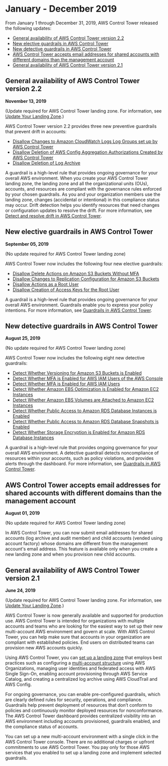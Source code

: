# January \- December 2019<a name="January-December-2019"></a>

From January 1 through December 31, 2019, AWS Control Tower released the following updates:
+ [General availability of AWS Control Tower version 2\.2](#Version-2-2)
+ [New elective guardrails in AWS Control Tower ](#Elective-gaurdrails)
+ [New detective guardrails in AWS Control Tower ](#New-guardrails)
+ [AWS Control Tower accepts email addresses for shared accounts with different domains than the management account](#Email-address-shared-accounts)
+ [General availability of AWS Control Tower version 2\.1](#Version-2-1)

## General availability of AWS Control Tower version 2\.2<a name="Version-2-2"></a>

**November 13, 2019**

\(Update required for AWS Control Tower landing zone\. For information, see [Update Your Landing Zone](configuration-updates.md#update-controltower)\.\)

AWS Control Tower version 2\.2 provides three new preventive guardrails that prevent drift in accounts:
+ [Disallow Changes to Amazon CloudWatch Logs Log Groups set up by AWS Control Tower](mandatory-guardrails.md#log-group-deletion-policy) 
+ [Disallow Deletion of AWS Config Aggregation Authorizations Created by AWS Control Tower](mandatory-guardrails.md#config-aggregation-authorization-policy) 
+ [Disallow Deletion of Log Archive](mandatory-guardrails.md#disallow-audit-bucket-deletion) 

A guardrail is a high\-level rule that provides ongoing governance for your overall AWS environment\. When you create your AWS Control Tower landing zone, the landing zone and all the organizational units \(OUs\), accounts, and resources are compliant with the governance rules enforced by your chosen guardrails\. As you and your organization members use the landing zone, changes \(accidental or intentional\) in this compliance status may occur\. Drift detection helps you identify resources that need changes or configuration updates to resolve the drift\. For more information, see [Detect and resolve drift in AWS Control Tower](drift.md)\. 

## New elective guardrails in AWS Control Tower<a name="Elective-gaurdrails"></a>

**September 05, 2019** 

\(No update required for AWS Control Tower landing zone\)

AWS Control Tower now includes the following four new elective  guardrails:
+ [Disallow Delete Actions on Amazon S3 Buckets Without MFA](elective-guardrails.md#disallow-s3-delete-mfa) 
+ [Disallow Changes to Replication Configuration for Amazon S3 Buckets](elective-guardrails.md#disallow-s3-ccr) 
+ [Disallow Actions as a Root User](strongly-recommended-guardrails.md#disallow-root-auser-actions)
+ [Disallow Creation of Access Keys for the Root User](strongly-recommended-guardrails.md#disallow-root-access-keys)

A guardrail is a high\-level rule that provides ongoing governance for your overall AWS environment\. Guardrails enable you to express your policy intentions\. For more information, see [Guardrails in AWS Control Tower](guardrails.md)\.

## New detective guardrails in AWS Control Tower<a name="New-guardrails"></a>

**August 25, 2019** 

\(No update required for AWS Control Tower landing zone\)

AWS Control Tower now includes the following eight new detective guardrails:
+ [Detect Whether Versioning for Amazon S3 Buckets is Enabled](elective-guardrails.md#disallow-s3-no-versioning) 
+ [Detect Whether MFA is Enabled for AWS IAM Users of the AWS Console](elective-guardrails.md#disallow-console-access-mfa) 
+ [Detect Whether MFA is Enabled for AWS IAM Users](elective-guardrails.md#disallow-access-mfa) 
+ [Detect Whether Amazon EBS Optimization is Enabled for Amazon EC2 Instances](strongly-recommended-guardrails.md#disallow-not-ebs-optimized)
+ [Detect Whether Amazon EBS Volumes are Attached to Amazon EC2 Instances](strongly-recommended-guardrails.md#disallow-unattached-ebs) 
+ [Detect Whether Public Access to Amazon RDS Database Instances is Enabled](strongly-recommended-guardrails.md#disallow-rds-public-access) 
+ [Detect Whether Public Access to Amazon RDS Database Snapshots is Enabled](strongly-recommended-guardrails.md#disallow-rds-snapshot-public-access)
+ [Detect Whether Storage Encryption is Enabled for Amazon RDS Database Instances](strongly-recommended-guardrails.md#disallow-rds-storage-unencrypted)

A guardrail is a high\-level rule that provides ongoing governance for your overall AWS environment\. A detective guardrail detects noncompliance of resources within your accounts, such as policy violations, and provides alerts through the dashboard\. For more information, see [Guardrails in AWS Control Tower](guardrails.md)\.

## AWS Control Tower accepts email addresses for shared accounts with different domains than the management account<a name="Email-address-shared-accounts"></a>

**August 01, 2019** 

\(No update required for AWS Control Tower landing zone\)

In AWS Control Tower, you can now submit email addresses for shared accounts \(log archive and audit member\) and child accounts \(vended using account factory\) whose domains are different from the management account's email address\. This feature is available only when you create a new landing zone and when you provision new child accounts\.

## General availability of AWS Control Tower version 2\.1<a name="Version-2-1"></a>

**June 24, 2019**

\(Update required for AWS Control Tower landing zone\. For information, see [Update Your Landing Zone](configuration-updates.md#update-controltower)\.\)

AWS Control Tower is now generally available and supported for production use\. AWS Control Tower is intended for organizations with multiple accounts and teams who are looking for the easiest way to set up their new multi\-account AWS environment and govern at scale\. With AWS Control Tower, you can help make sure that accounts in your organization are compliant with established policies\. End users on distributed teams can provision new AWS accounts quickly\.

Using AWS Control Tower, you can [set up a landing zone](getting-started-with-control-tower.md) that employs best practices such as configuring a [multi\-account structure](https://docs.aws.amazon.com/controltower/latest/userguide/aws-multi-account-landing-zone.html) using AWS Organizations, managing user identities and federated access with AWS Single Sign\-On, enabling account provisioning through AWS Service Catalog, and creating a centralized log archive using AWS CloudTrail and AWS Config\. 

For ongoing governance, you can enable pre\-configured guardrails, which are clearly defined rules for security, operations, and compliance\. Guardrails help prevent deployment of resources that don’t conform to policies and continuously monitor deployed resources for nonconformance\. The AWS Control Tower dashboard provides centralized visibility into an AWS environment including accounts provisioned, guardrails enabled, and the compliance status of accounts\.

You can set up a new multi\-account environment with a single click in the AWS Control Tower console\. There are no additional charges or upfront commitments to use AWS Control Tower\. You pay only for those AWS services that you enabled to set up a landing zone and implement selected guardrails\. 
